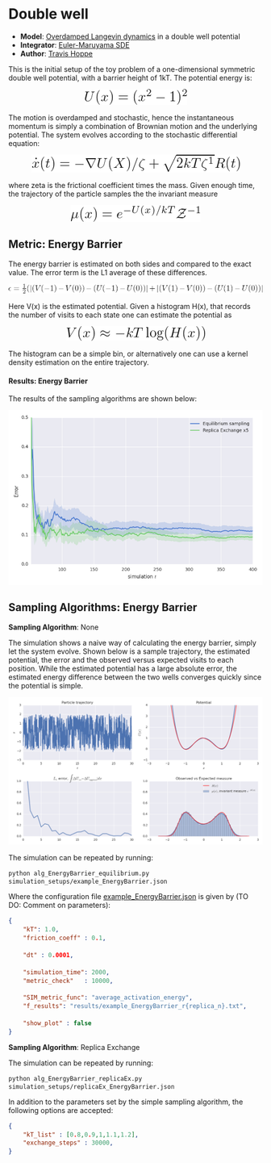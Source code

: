 # Double well

+ **Model**: [Overdamped Langevin dynamics](http://en.wikipedia.org/wiki/Langevin_dynamics) in a double well potential
+ **Integrator**: [Euler-Maruyama SDE](http://en.wikipedia.org/wiki/Euler-Maruyama)
+ **Author**: [Travis Hoppe](https://github.com/thoppe)

This is the initial setup of the toy problem of a one-dimensional symmetric double well potential, with a barrier height of 1kT. The potential energy is:

<p align="center" class="mdequation"><img src=".equations/8df0e476ded358dc7b2784f8d8ab5861a383631a73dd32f678a8dcd46c07a3db.png" alt="$U(x) = (x^2 - 1)^2$" /></p>


The motion is overdamped and stochastic, hence the instantaneous momentum is simply a combination of Brownian motion and the underlying potential.
The system evolves according to the stochastic differential equation:

<p align="center" class="mdequation"><img src=".equations/21e03bf2b722b69b93c030484ac6c78b14fcc4d3e3c000d0f5a7cfe045d2f69d.png" alt="$ \dot{x}(t) = - \nabla U(X)/\zeta + \sqrt{2 kT \zeta^1} R(t)  $" /></p>

where zeta is the frictional coefficient times the mass. 
Given enough time, the trajectory of the particle samples the the invariant measure

<p align="center" class="mdequation"><img src=".equations/7083ff27c4483a6ecaa6326ce60b0df098270a31d358922510406337b8f46a22.png" alt="$\mu(x) = e ^{-U(x)/kT} \mathcal{Z}^{-1}$" /></p>

## Metric: Energy Barrier

The energy barrier is estimated on both sides and compared to the exact value.
The error term is the L1 average of these differences.

<p align="center" class="mdequation"><img src=".equations/39b1b09aaca35946c4176faaf90e3f98f11bc212f4d38a509d23cd7f2fb730e8.png" alt="$ \epsilon = \frac{1}{2} (|(V(-1)-V(0)) - (U(-1)-U(0))| + |(V( 1)-V(0)) - (U( 1)-U(0))|$" /></p>

Here V(x) is the estimated potential. 
Given a histogram H(x), that records the number of visits to each state one can estimate the potential as

<p align="center" class="mdequation"><img src=".equations/85b3044977c3d55392496cd69131615af66aca3d41af7c3d9981ddd0c6447e8e.png" alt="$V(x) \approx -kT \log( H(x) ) $" /></p>

The histogram can be a simple bin, or alternatively one can use a kernel density estimation on the entire trajectory.

#### Results: Energy Barrier

The results of the sampling algorithms are shown below:

![](figures/convergence_EnergyBarrier.png)

## Sampling Algorithms: Energy Barrier

**Sampling Algorithm**: None

The simulation shows a naive way of calculating the energy barrier, simply let the system evolve. 
Shown below is a sample trajectory, the estimated potential, the error and the observed versus expected visits to each position. 
While the estimated potential has a large absolute error, the estimated energy difference between the two wells converges quickly since the potential is simple.

![](figures/example_traj.png)

The simulation can be repeated by running:

    python alg_EnergyBarrier_equilibrium.py simulation_setups/example_EnergyBarrier.json

Where the configuration file [example_EnergyBarrier.json](simulation_setups/example_EnergyBarrier.json) is given by (TO DO: Comment on parameters):

```JSON
{
    "kT": 1.0,
    "friction_coeff" : 0.1,

    "dt" : 0.0001,

    "simulation_time": 2000,
    "metric_check"   : 10000,
 
    "SIM_metric_func": "average_activation_energy",
    "f_results": "results/example_EnergyBarrier_r{replica_n}.txt",

    "show_plot" : false
}
```

**Sampling Algorithm**: Replica Exchange

The simulation can be repeated by running:

    python alg_EnergyBarrier_replicaEx.py simulation_setups/replicaEx_EnergyBarrier.json

In addition to the parameters set by the simple sampling algorithm, the following options are accepted:

```JSON
{
    "kT_list" : [0.8,0.9,1,1.1,1.2],
    "exchange_steps" : 30000,
}
```






